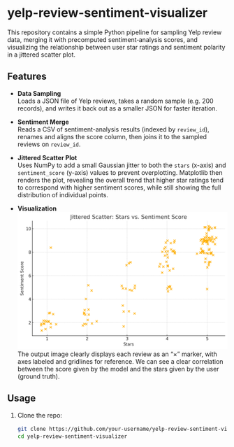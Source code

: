 # yelp-review-sentiment-visualizer

This repository contains a simple Python pipeline for sampling Yelp review data, merging it with precomputed sentiment‐analysis scores, and visualizing the relationship between user star ratings and sentiment polarity in a jittered scatter plot.

## Features

- **Data Sampling**  
  Loads a JSON file of Yelp reviews, takes a random sample (e.g. 200 records), and writes it back out as a smaller JSON for faster iteration.

- **Sentiment Merge**  
  Reads a CSV of sentiment-analysis results (indexed by `review_id`), renames and aligns the score column, then joins it to the sampled reviews on `review_id`.

- **Jittered Scatter Plot**  
  Uses NumPy to add a small Gaussian jitter to both the `stars` (x-axis) and `sentiment_score` (y-axis) values to prevent overplotting. Matplotlib then renders the plot, revealing the overall trend that higher star ratings tend to correspond with higher sentiment scores, while still showing the full distribution of individual points.

- **Visualization**  
  ![Stars vs. Sentiment Correlation](plot%20correlation%20v2.png)
  The output image clearly displays each review as an “×” marker, with axes labeled and gridlines for reference.
  We can see a clear correlation between the score given by the model and the stars given by the user (ground truth).

## Usage

1. Clone the repo:
   ```bash
   git clone https://github.com/your-username/yelp-review-sentiment-visualizer.git
   cd yelp-review-sentiment-visualizer
